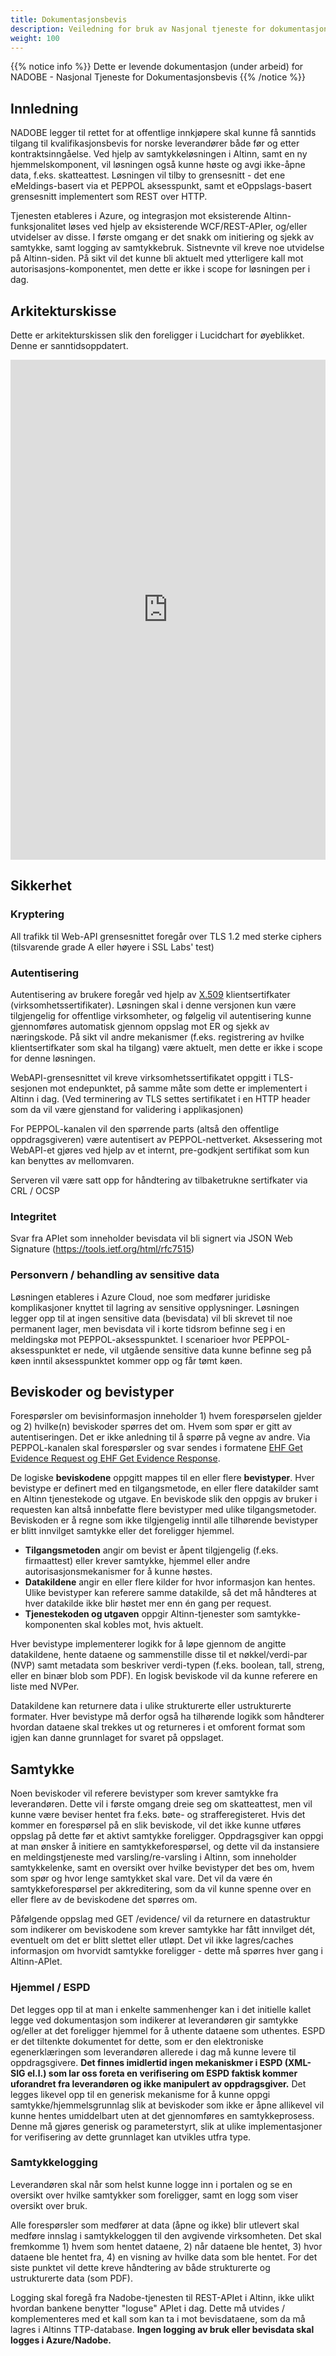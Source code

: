 ```yaml
---
title: Dokumentasjonsbevis
description: Veiledning for bruk av Nasjonal tjeneste for dokumentasjonsbevis - også kalt NADOBE
weight: 100
---
```


{{% notice info %}}
Dette er levende dokumentasjon (under arbeid) for NADOBE - Nasjonal Tjeneste for Dokumentasjonsbevis
{{% /notice %}}

## Innledning
NADOBE legger til rettet for at offentlige innkjøpere skal kunne få sanntids tilgang til kvalifikasjonsbevis for norske leverandører både før og etter kontraktsinngåelse. Ved hjelp av samtykkeløsningen i Altinn, samt en ny hjemmelskomponent, vil løsningen også kunne høste og avgi ikke-åpne data, f.eks. skatteattest. Løsningen vil tilby to grensesnitt - det ene eMeldings-basert via et PEPPOL aksesspunkt, samt et eOppslags-basert grensesnitt implementert som REST over HTTP.

Tjenesten etableres i Azure, og integrasjon mot eksisterende Altinn-funksjonalitet løses ved hjelp av eksisterende WCF/REST-APIer, og/eller utvidelser av disse. I første omgang er det snakk om initiering og sjekk av samtykke, samt logging av samtykkebruk. Sistnevnte vil kreve noe utvidelse på Altinn-siden. På sikt vil det kunne bli aktuelt med ytterligere kall mot autorisasjons-komponentet, men dette er ikke i scope for løsningen per i dag.

## Arkitekturskisse
Dette er arkitekturskissen slik den foreligger i Lucidchart for øyeblikket. Denne er sanntidsoppdatert.

<div style="width: 100%; height: 800px; margin: 10px 0; position: relative;"><iframe allowfullscreen frameborder="0" style="width:100%; height:800px" src="https://www.lucidchart.com/documents/embeddedchart/115d2e6f-9c41-496e-b22b-e7a39c58e168" id="9V591xyG_t7Q"></iframe></div>

## Sikkerhet
### Kryptering
All trafikk til Web-API grensesnittet foregår over TLS 1.2 med sterke ciphers (tilsvarende grade A eller høyere i SSL Labs' test)

### Autentisering
Autentisering av brukere foregår ved hjelp av [X.509](https://en.wikipedia.org/wiki/X.509) klientsertifkater (virksomhetssertifikater). Løsningen skal i denne versjonen kun være tilgjengelig for offentlige virksomheter, og følgelig vil autentisering kunne gjennomføres automatisk gjennom oppslag mot ER og sjekk av næringskode. På sikt vil andre mekanismer (f.eks. registrering av hvilke klientsertifkater som skal ha tilgang) være aktuelt, men dette er ikke i scope for denne løsningen.

WebAPI-grensesnittet vil kreve virksomhetssertifikatet oppgitt i TLS-sesjonen mot endepunktet, på samme måte som dette er implementert i Altinn i dag. (Ved terminering av TLS settes sertifikatet i en HTTP header som da vil være gjenstand for validering i applikasjonen)

For PEPPOL-kanalen vil den spørrende parts (altså den offentlige oppdragsgiveren) være autentisert av PEPPOL-nettverket. Aksessering mot WebAPI-et gjøres ved hjelp av et internt, pre-godkjent sertifikat som kun kan benyttes av mellomvaren.

Serveren vil være satt opp for håndtering av tilbaketrukne sertifkater via CRL / OCSP

### Integritet
Svar fra APIet som inneholder bevisdata vil bli signert via JSON Web Signature (https://tools.ietf.org/html/rfc7515)

### Personvern / behandling av sensitive data
Løsningen etableres i Azure Cloud, noe som medfører juridiske komplikasjoner knyttet til lagring av sensitive opplysninger. Løsningen legger opp til at ingen sensitive data (bevisdata) vil bli skrevet til noe permanent lager, men bevisdata vil i korte tidsrom befinne seg i en meldingskø mot PEPPOL-aksesspunktet. I scenarioer hvor PEPPOL-aksesspunktet er nede, vil utgående sensitive data kunne befinne seg på køen inntil aksesspunktet kommer opp og får tømt køen.

## Beviskoder og bevistyper
Forespørsler om bevisinformasjon inneholder 1) hvem forespørselen gjelder og 2) hvilke(n) beviskoder spørres det om. Hvem som spør er gitt av autentiseringen. 
Det er ikke anledning til å spørre på vegne av andre. Via PEPPOL-kanalen skal forespørsler og svar sendes i formatene [EHF Get Evidence Request og EHF Get Evidence Response](https://github.com/difi/vefa-ehf-getevidence).

De logiske **beviskodene** oppgitt mappes til en eller flere **bevistyper**. Hver bevistype er definert med en tilgangsmetode, en eller flere datakilder samt en Altinn tjenestekode og utgave. En beviskode slik den oppgis av bruker i requesten kan altså innbefatte flere bevistyper med ulike tilgangsmetoder. Beviskoden er å regne som ikke tilgjengelig inntil alle tilhørende bevistyper er blitt innvilget samtykke eller det foreligger hjemmel.

* **Tilgangsmetoden** angir om bevist er åpent tilgjengelig (f.eks. firmaattest) eller krever samtykke, hjemmel eller andre autorisasjonsmekanismer for å kunne høstes.
* **Datakildene** angir en eller flere kilder for hvor informasjon kan hentes. Ulike bevistyper kan referere samme datakilde, så det må håndteres at hver datakilde ikke blir høstet mer enn én gang per request.
* **Tjenestekoden og utgaven** oppgir Altinn-tjenester som samtykke-komponenten skal kobles mot, hvis aktuelt.

Hver bevistype implementerer logikk for å løpe gjennom de angitte datakildene, hente dataene og sammenstille disse til et nøkkel/verdi-par (NVP) samt metadata som beskriver verdi-typen (f.eks. boolean, tall, streng, eller en binær blob som PDF). En logisk beviskode vil da kunne referere en liste med NVPer.

Datakildene kan returnere data i ulike strukturerte eller ustrukturerte formater. Hver bevistype må derfor også ha tilhørende logikk som håndterer hvordan dataene skal trekkes ut og returneres i et omforent format som igjen kan danne grunnlaget for svaret på oppslaget.

## Samtykke
Noen beviskoder vil referere bevistyper som krever samtykke fra leverandøren. Dette vil i første omgang dreie seg om skatteattest, men vil kunne være beviser hentet fra f.eks. bøte- og strafferegisteret. Hvis det kommer en forespørsel på en slik beviskode, vil det ikke kunne utføres oppslag på dette før et aktivt samtykke foreligger. Oppdragsgiver kan oppgi at man ønsker å initiere en samtykkeforespørsel, og dette vil da instansiere en meldingstjeneste med varsling/re-varsling i Altinn, som inneholder samtykkelenke, samt en oversikt over hvilke bevistyper det bes om, hvem som spør og hvor lenge samtykket skal vare. Det vil da være én samtykkeforespørsel per akkreditering, som da vil kunne spenne over en eller flere av de beviskodene det spørres om.

Påfølgende oppslag med GET /evidence/<akkreditering> vil da returnere en datastruktur som indikerer om beviskodene som krever samtykke har fått innvilget dét, eventuelt om det er blitt slettet eller utløpt. Det vil ikke lagres/caches informasjon om hvorvidt samtykke foreligger - dette må spørres hver gang i Altinn-APIet.

### Hjemmel / ESPD
Det legges opp til at man i enkelte sammenhenger kan i det initielle kallet legge ved dokumentasjon som indikerer at leverandøren gir samtykke og/eller at det foreligger hjemmel for å uthente dataene som uthentes.
ESPD er det tiltenkte dokumentet for dette, som er den elektroniske egenerklæringen som leverandøren allerede i dag må kunne levere til oppdragsgivere. 
**Det finnes imidlertid ingen mekaniskmer i ESPD (XML-SIG el.l.) som lar oss foreta en verifisering om ESPD faktisk kommer uforandret fra leverandøren og ikke manipulert av oppdragsgiver.**
Det legges likevel opp til en generisk mekanisme for å kunne oppgi samtykke/hjemmelsgrunnlag slik at beviskoder som ikke er åpne allikevel vil kunne hentes umiddelbart uten at det gjennomføres en samtykkeprosess. Denne må gjøres generisk og parameterstyrt, slik at ulike implementasjoner for verifisering av dette grunnlaget kan utvikles utfra type.

### Samtykkelogging
Leverandøren skal når som helst kunne logge inn i portalen og se en oversikt over hvilke samtykker som foreligger, samt en logg som viser oversikt over bruk.

Alle forespørsler som medfører at data (åpne og ikke) blir utlevert skal medføre innslag i samtykkeloggen til den avgivende virksomheten. Det skal fremkomme 1) hvem som hentet dataene, 2) når dataene ble hentet, 3) hvor dataene ble hentet fra, 4) en visning av hvilke data som ble hentet. For det siste punktet vil dette kreve håndtering av både strukturerte og ustrukturerte data (som PDF).

Logging skal foregå fra Nadobe-tjenesten til REST-APIet i Altinn, ikke ulikt hvordan bankene benytter "loguse" APIet i dag. Dette må utvides / komplementeres med et kall som kan ta i mot bevisdataene, 
som da må lagres i Altinns TTP-database. **Ingen logging av bruk eller bevisdata skal logges i Azure/Nadobe.**
